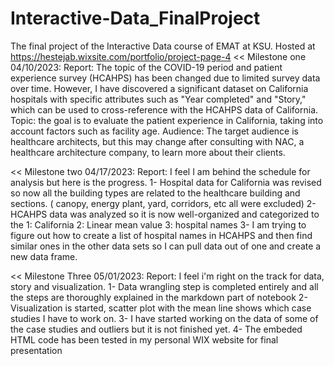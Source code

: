 # Interactive-Data_FinalProject
The final project of the Interactive Data course of EMAT at KSU.
Hosted at https://hestejab.wixsite.com/portfolio/project-page-4
<<
Milestone one 04/10/2023:
Report: The topic of the COVID-19 period and patient experience survey (HCAHPS) has been changed due to limited survey data over time. However, I have discovered a significant dataset on California hospitals with specific attributes such as "Year completed" and "Story," which can be used to cross-reference with the HCAHPS data of California.
Topic: the goal is to evaluate the patient experience in California, taking into account factors such as facility age. 
Audience: The target audience is healthcare architects, but this may change after consulting with NAC, a healthcare architecture company, to learn more about their clients.
>>
<<
Milestone two 04/17/2023:
Report: I feel I am behind the schedule for analysis but here is the progress.
1- Hospital data for California was revised so now all the building types are related to the healthcare building and sections. ( canopy, energy plant, yard, corridors, etc all were excluded)
2- HCAHPS data was analyzed so it is now well-organized and categorized to the 1: California 2: Linear mean value 3: hospital names
3- I am trying to figure out how to create a list of hospital names in HCAHPS and then find similar ones in the other data sets so I can pull data out of one and create a new data frame.
>>
<<
Milestone Three 05/01/2023:
Report: I feel i'm right on the track for data, story and visualization.
1- Data wrangling step is completed entirely and all the steps are thoroughly explained in the markdown part of notebook
2- Visualization is started, scatter plot with the mean line shows which case studies I have to work on.
3- I have started working on the data of some of the case studies and outliers but it is not finished yet.
4- The embeded HTML code has been tested in my personal WIX website for final presentation
>>
